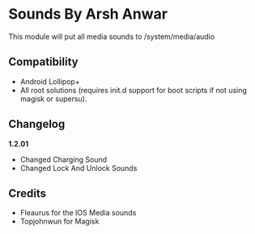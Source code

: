 # Sounds By Arsh Anwar
This module will put all media sounds  to /system/media/audio

## Compatibility
* Android Lollipop+
* All root solutions (requires init.d support for boot scripts if not using magisk or supersu).

## Changelog
**1.2.01**
- Changed Charging Sound
- Changed Lock And Unlock Sounds

## Credits
- Fleaurus for the IOS Media sounds
- Topjohnwun for Magisk
